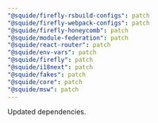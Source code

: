 ```yaml
---
"@squide/firefly-rsbuild-configs": patch
"@squide/firefly-webpack-configs": patch
"@squide/firefly-honeycomb": patch
"@squide/module-federation": patch
"@squide/react-router": patch
"@squide/env-vars": patch
"@squide/firefly": patch
"@squide/i18next": patch
"@squide/fakes": patch
"@squide/core": patch
"@squide/msw": patch
---
```


Updated dependencies.
